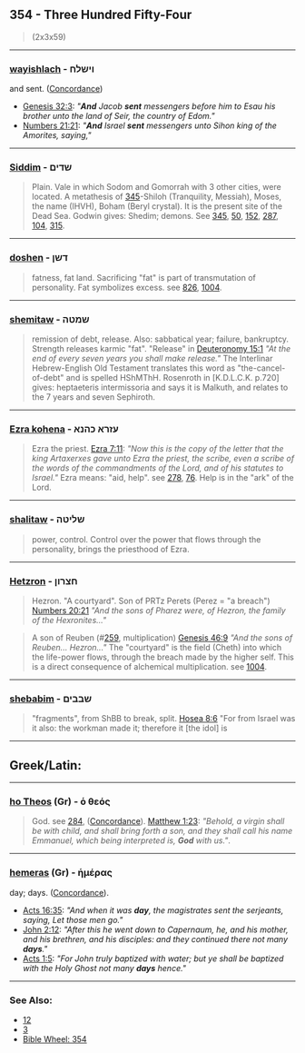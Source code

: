 ## 354 - Three Hundred Fifty-Four
> (2x3x59)

---

### [wayishlach](/keys/VIShLCh) - וישלח
and sent. ([Concordance](https://biblehub.com/hebrew/vaiyishlach_7971.htm))

- [Genesis 32:3](https://biblehub.com/genesis/32-3.htm): *"**And** Jacob **sent** messengers before him to Esau his brother unto the land of Seir, the country of Edom."*
- [Numbers 21:21](https://biblehub.com/numbers/21-21.htm): *"**And** Israel **sent** messengers unto Sihon king of the Amorites, saying,"*

---

### [Siddim](/keys/ShDIM) - שדים
> Plain. Vale in which Sodom and Gomorrah with 3 other cities, were located. A metathesis of [345](345)-Shiloh (Tranquility, Messiah), Moses, the name (IHVH), Boham (Beryl crystal). It is the present site of the Dead Sea. Godwin gives: Shedim; demons. See [345](345), [50](50), [152](152), [287](287), [104](104), [315](315).

---

### [doshen](/keys/DShN) - דשן
> fatness, fat land. Sacrificing "fat" is part of transmutation of personality. Fat symbolizes excess. see [826](826), [1004](1004).

---

### [shemitaw](/keys/ShMTH) - שמטה
> remission of debt, release. Also: sabbatical year; failure, bankruptcy. Strength releases karmic "fat". "Release" in [Deuteronomy 15:1](http://biblehub.com/deuteronomy/15-1.htm) *"At the end of every seven years you shall make release."* The Interlinar Hebrew-English Old Testament translates this word as "the-cancel-of-debt" and is spelled HShMThH. Rosenroth in [K.D.L.C.K. p.720] gives: heptaeteris intermissoria and says it is Malkuth, and relates to the 7 years and seven Sephiroth.

---

### [Ezra kohena](/keys/OZRA.KHNA) - עזרא כהנא
> Ezra the priest. [Ezra 7:11](http://biblehub.com/ezra/7-11.htm): *"Now this is the copy of the letter that the king Artaxerxes gave unto Ezra the priest, the scribe, even a scribe of the words of the commandments of the Lord, and of his statutes to Israel."* Ezra means: "aid, help". see [278](278), [76](76). Help is in the "ark" of the Lord.

---

### [shalitaw](/keys/ShLITH) - שליטה
> power, control. Control over the power that flows through the personality, brings the priesthood of Ezra.

---

### [Hetzron](/keys/ChTzRVN) - חצרון
> Hezron. "A courtyard". Son of PRTz Perets (Perez = "a breach") [Numbers 20:21](http://biblehub.com/numbers/20-21.htm) *"And the sons of Pharez were, of Hezron, the family of the Hexronites..."*

> A son of Reuben (#[259](259), multiplication) [Genesis 46:9](http://biblehub.com/genesis/46-9.htm) *"And the sons of Reuben... Hezron..."* The "courtyard" is the field (Cheth) into which the life-power flows, through the breach made by the higher self. This is a direct consequence of alchemical multiplication. see [1004](1004).

---

### [shebabim](/keys/ShBBIM) - שבבים
> "fragments", from ShBB to break, split. [Hosea 8:6](http://biblehub.com/hosea/8-6.htm) "For from Israel was it also: the workman made it; therefore it [the idol] is

---

## Greek/Latin:

---

### [ho Theos](/greek?word=o+theos) (Gr) - ὁ θεός
> God. see [284](284), ([Concordance](https://biblehub.com/greek/theos_2316.htm)). [Matthew 1:23](http://biblehub.com/matthew/1-23.htm): *"Behold, a virgin shall be with child, and shall bring forth a son, and they shall call his name Emmanuel, which being interpreted is, **God** with us."*.

---

### [hemeras](/greek?word=hmeras) (Gr) - ἡμέρας
day; days. ([Concordance](https://biblehub.com/greek/he_meras_2250.htm)).

- [Acts 16:35](https://biblehub.com/acts/16-35.htm): *"And when it was **day**, the magistrates sent the serjeants, saying, Let those men go."*
- [John 2:12](https://biblehub.com/john/2-12.htm): *"After this he went down to Capernaum, he, and his mother, and his brethren, and his disciples: and they continued there not many **days**."*
- [Acts 1:5](https://biblehub.com/acts/1-5.htm): *"For John truly baptized with water; but ye shall be baptized with the Holy Ghost not many **days** hence."*

---

### See Also:

- [12](12)
- [3](3)
- [Bible Wheel: 354](https://www.biblewheel.com//GR/GR_Database.php?SearchBy_Gematria=354)

